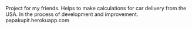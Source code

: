 Project for my friends.
Helps to make calculations for car delivery from the USA.
In the process of development and improvement.
papakupit.herokuapp.com
